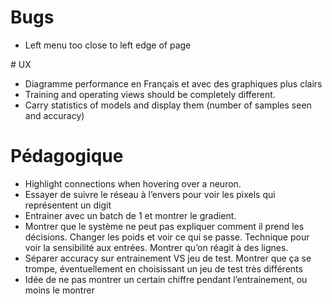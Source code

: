 # Bugs

- Left menu too close to left edge of page

# UX

- Diagramme performance en Français et avec des graphiques plus clairs
- Training and operating views should be completely different.
- Carry statistics of models and display them (number of samples seen and accuracy)

# Pédagogique

- Highlight connections when hovering over a neuron.
- Essayer de suivre le réseau à l’envers pour voir les pixels qui représentent un digit
- Entrainer avec un batch de 1 et montrer le gradient.
- Montrer que le système ne peut pas expliquer comment il prend les décisions. Changer les poids et voir ce qui se passe. Technique pour voir la sensibilité aux entrées. Montrer qu’on réagit à des lignes.
- Séparer accuracy sur entrainement VS jeu de test. Montrer que ça se trompe, éventuellement en choisissant un jeu de test très différents
- Idée de ne pas montrer un certain chiffre pendant l’entrainement, ou moins le montrer
